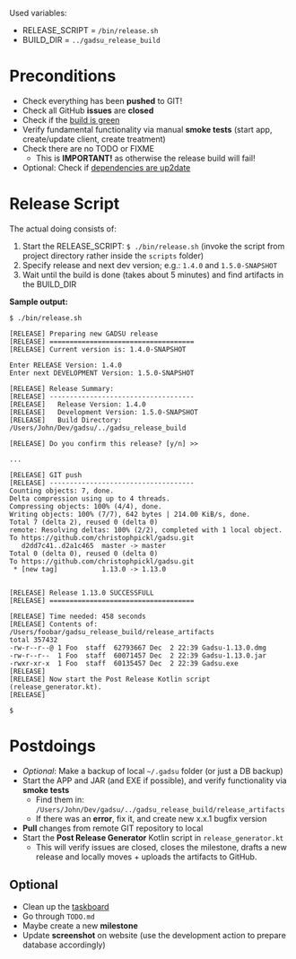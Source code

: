 
Used variables:
* RELEASE_SCRIPT = `/bin/release.sh`
* BUILD_DIR = `../gadsu_release_build`

# Preconditions

* Check everything has been **pushed** to GIT!
* Check all GitHub **issues** are **closed**
* Check if the [build is green](https://travis-ci.org/christophpickl/gadsu)
* Verify fundamental functionality via manual **smoke tests** (start app, create/update client, create treatment)
* Check there are no TODO or FIXME
    * This is **IMPORTANT!** as otherwise the release build will fail!
* Optional: Check if [dependencies are up2date](https://www.versioneye.com/user/projects/572880644a0faa000b782062)

# Release Script

The actual doing consists of:

1. Start the RELEASE_SCRIPT: `$ ./bin/release.sh` (invoke the script from project directory rather inside the `scripts` folder)
1. Specify release and next dev version; e.g.: `1.4.0` and `1.5.0-SNAPSHOT`
1. Wait until the build is done (takes about 5 minutes) and find artifacts in the BUILD_DIR

**Sample output:**
```
$ ./bin/release.sh 

[RELEASE] Preparing new GADSU release
[RELEASE] ====================================
[RELEASE] Current version is: 1.4.0-SNAPSHOT

Enter RELEASE Version: 1.4.0
Enter next DEVELOPMENT Version: 1.5.0-SNAPSHOT

[RELEASE] Release Summary:
[RELEASE] ------------------------------------
[RELEASE]   Release Version: 1.4.0
[RELEASE]   Development Version: 1.5.0-SNAPSHOT
[RELEASE]   Build Directory: /Users/John/Dev/gadsu/../gadsu_release_build

[RELEASE] Do you confirm this release? [y/n] >>
 
...

[RELEASE] GIT push
[RELEASE] ------------------------------------
Counting objects: 7, done.
Delta compression using up to 4 threads.
Compressing objects: 100% (4/4), done.
Writing objects: 100% (7/7), 642 bytes | 214.00 KiB/s, done.
Total 7 (delta 2), reused 0 (delta 0)
remote: Resolving deltas: 100% (2/2), completed with 1 local object.
To https://github.com/christophpickl/gadsu.git
   d2dd7c41..d2a1c465  master -> master
Total 0 (delta 0), reused 0 (delta 0)
To https://github.com/christophpickl/gadsu.git
 * [new tag]           1.13.0 -> 1.13.0


[RELEASE] Release 1.13.0 SUCCESSFULL
[RELEASE] ====================================

[RELEASE] Time needed: 458 seconds
[RELEASE] Contents of: /Users/foobar/gadsu_release_build/release_artifacts
total 357432
-rw-r--r--@ 1 Foo  staff  62793667 Dec  2 22:39 Gadsu-1.13.0.dmg
-rw-r--r--  1 Foo  staff  60071457 Dec  2 22:39 Gadsu-1.13.0.jar
-rwxr-xr-x  1 Foo  staff  60135457 Dec  2 22:39 Gadsu.exe
[RELEASE] 
[RELEASE] Now start the Post Release Kotlin script (release_generator.kt).
[RELEASE] 
 
$ 
```

# Postdoings

* _Optional_: Make a backup of local `~/.gadsu` folder (or just a DB backup)
* Start the APP and JAR (and EXE if possible), and verify functionality via **smoke tests**
    * Find them in: `/Users/John/Dev/gadsu/../gadsu_release_build/release_artifacts`
    * If there was an **error**, fix it, and create new x.x.1 bugfix version
* **Pull** changes from remote GIT repository to local
* Start the **Post Release Generator** Kotlin script in `release_generator.kt`
    * This will verify issues are closed, closes the milestone, drafts a new release and locally moves + uploads the artifacts to GitHub.

## Optional

* Clean up the [taskboard](https://github.com/christophpickl/gadsu/projects/1)
* Go through `TODO.md`
* Maybe create a new **milestone**
* Update **screenshot** on website (use the development action to prepare database accordingly)
